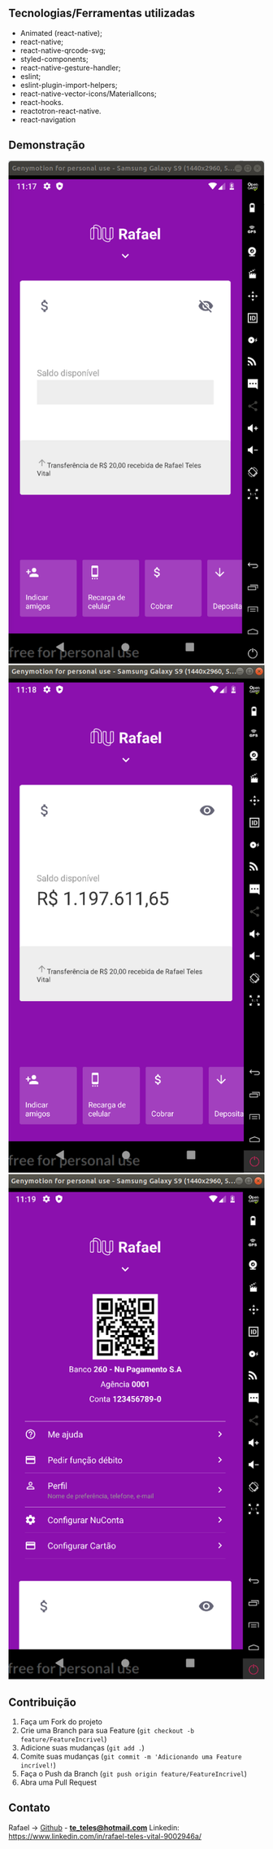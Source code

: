 <!--
*** Obrigado por estar vendo o nosso README. Se você tiver alguma sugestão
*** que possa melhorá-lo ainda mais dê um fork no repositório e crie uma Pull
*** Request ou abra uma Issue com a tag "sugestão".
*** Obrigado novamente! Agora vamos falar desse projeto incrível :D
-->

## Tecnologias/Ferramentas utilizadas

- Animated (react-native);
- react-native;
- react-native-qrcode-svg;
- styled-components;
- react-native-gesture-handler;
- eslint;
- eslint-plugin-import-helpers;
- react-native-vector-icons/MaterialIcons;
- react-hooks.
- reactotron-react-native.
- react-navigation

## Demonstração

![NuBank1](src/assets/NuBank1.png)
![NuBank2](src/assets/NuBank2.png)
![NuBank3](src/assets/NuBank3.png)

## Contribuição

1. Faça um Fork do projeto
2. Crie uma Branch para sua Feature (`git checkout -b feature/FeatureIncrivel`)
3. Adicione suas mudanças (`git add .`)
4. Comite suas mudanças (`git commit -m 'Adicionando uma Feature incrível!`)
5. Faça o Push da Branch (`git push origin feature/FeatureIncrivel`)
6. Abra uma Pull Request

<!-- CONTACT -->

## Contato

Rafael -> [Github](https://github.com/devteles) - **te_teles@hotmail.com**
Linkedin: https://www.linkedin.com/in/rafael-teles-vital-9002946a/
